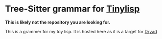 # Tree-Sitter grammar for [Tinylisp](https://github.com/rspencer01/tinylisp)

**This is likely not the repository you are looking for.**

This is a grammer for my toy lisp. It is hosted here as it is a target for [Dryad](https://github.com/rspencer01/drayad)
